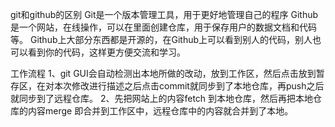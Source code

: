 git和github的区别
Git是一个版本管理工具，用于更好地管理自己的程序
Github是一个网站，在线操作，可以在里面创建仓库，用于保存用户的数据文档和代码等。
Github上大部分东西都是开源的，在Github上可以看到别人的代码，别人也可以看到你的代码，这样更方便交流和学习。

工作流程
1、git GUI会自动检测出本地所做的改动，放到工作区，然后点击放到暂存区，在对本次修改进行描述之后点击commit就同步到了本地仓库，再push之后就同步到了远程仓库。
2、先把网站上的内容fetch 到本地仓库，然后再把本地仓库的内容merge 即合并到工作区中，远程仓库中的内容就合并到了本地。
